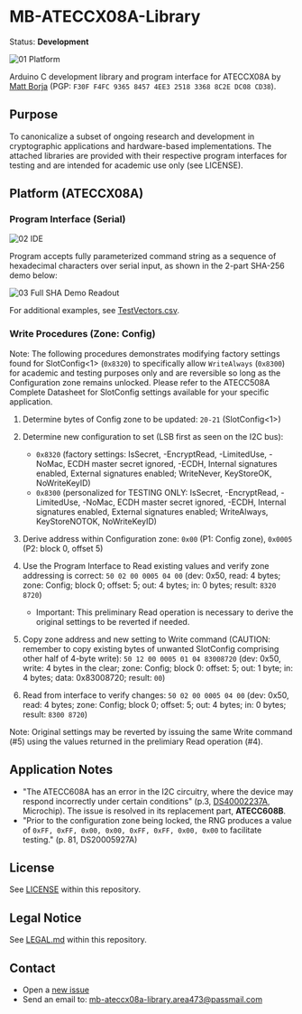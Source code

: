 # MB-ATECCX08A-Library
Status: **Development**

![01 Platform](https://github.com/mattborja/MB-ATECCX08A-Library/assets/3855027/b25a6b15-98f6-4a2e-85b1-e71559ede970)

Arduino C development library and program interface for ATECCX08A by [Matt Borja](https://mattborja.dev/) (PGP: `F30F F4FC 9365 8457 4EE3 2518 3368 8C2E DC08 CD38`).

## Purpose
To canonicalize a subset of ongoing research and development in cryptographic applications and hardware-based implementations. The attached libraries are provided with their respective program interfaces for testing and are intended for academic use only (see LICENSE).

## Platform (ATECCX08A)
### Program Interface (Serial)
![02 IDE](https://github.com/mattborja/MB-ATECCX08A-Library/assets/3855027/900fdd58-c6db-4e54-99f3-648aca6d28e5)

Program accepts fully parameterized command string as a sequence of hexadecimal characters over serial input, as shown in the 2-part SHA-256 demo below:

![03 Full SHA Demo Readout](https://github.com/mattborja/MB-ATECCX08A-Library/assets/3855027/b44db93b-28c9-4aed-81ca-7c0e910e2a43)

For additional examples, see [TestVectors.csv](/TestVectors.csv).

### Write Procedures (Zone: Config)
Note: The following procedures demonstrates modifying factory settings found for SlotConfig<1> (`0x8320`) to specifically allow `WriteAlways` (`0x8300`) for academic and testing purposes only and are reversible so long as the Configuration zone remains unlocked. Please refer to the ATECC508A Complete Datasheet for SlotConfig settings available for your specific application.

1) Determine bytes of Config zone to be updated: `20-21` (SlotConfig<1>)

2) Determine new configuration to set (LSB first as seen on the I2C bus):
   - `0x8320` (factory settings: IsSecret, -EncryptRead, -LimitedUse, -NoMac, ECDH master secret ignored, -ECDH, Internal signatures enabled, External signatures enabled; WriteNever, KeyStoreOK, NoWriteKeyID)
   - `0x8300` (personalized for TESTING ONLY: IsSecret, -EncryptRead, -LimitedUse, -NoMac, ECDH master secret ignored, -ECDH, Internal signatures enabled, External signatures enabled; WriteAlways, KeyStoreNOTOK, NoWriteKeyID)

3) Derive address within Configuration zone: `0x00` (P1: Config zone), `0x0005` (P2: block 0, offset 5)

4) Use the Program Interface to Read existing values and verify zone addressing is correct: `50 02 00 0005 04 00` (dev: 0x50, read: 4 bytes; zone: Config; block 0; offset: 5; out: 4 bytes; in: 0 bytes; result: `8320 8720`)
   - Important: This preliminary Read operation is necessary to derive the original settings to be reverted if needed.

5) Copy zone address and new setting to Write command (CAUTION: remember to copy existing bytes of unwanted SlotConfig comprising other half of 4-byte write): `50 12 00 0005 01 04 83008720` (dev: 0x50, write: 4 bytes in the clear; zone: Config; block 0: offset: 5; out: 1 byte; in: 4 bytes; data: 0x83008720; result: `00`)

6) Read from interface to verify changes: `50 02 00 0005 04 00` (dev: 0x50, read: 4 bytes; zone: Config; block 0; offset: 5; out: 4 bytes; in: 0 bytes; result: `8300 8720`)

Note: Original settings may be reverted by issuing the same Write command (#5) using the values returned in the prelimiary Read operation (#4).

## Application Notes
- "The ATECC608A has an error in the I2C circuitry, where the device may respond incorrectly under certain conditions" (p.3, [DS40002237A](https://www.mouser.com/pdfDocs/Migrating-from-the-ATECC608A-to-the-ATECC608B-DS40002237A.pdf), Microchip). The issue is resolved in its replacement part, **ATECC608B**.
- "Prior to the configuration zone being locked, the RNG produces a value of `0xFF, 0xFF, 0x00, 0x00, 0xFF, 0xFF, 0x00, 0x00` to facilitate testing." (p. 81, DS20005927A)

## License
See [LICENSE](/LICENSE) within this repository.

## Legal Notice
See [LEGAL.md](/LEGAL.md) within this repository.

## Contact
- Open a [new issue](https://github.com/mattborja/MB-ATECCX08A-Library/issues)
- Send an email to: [mb-ateccx08a-library.area473@passmail.com](mailto:mb-ateccx08a-library.area473@passmail.com)
